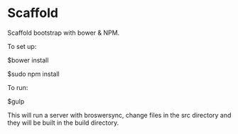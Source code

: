 # Scaffold

Scaffold bootstrap with bower & NPM. 

To set up: 

$bower install

$sudo npm install


To run: 

$gulp 

This will run a server with broswersync, change files in the src directory and they will be built in the build directory. 
